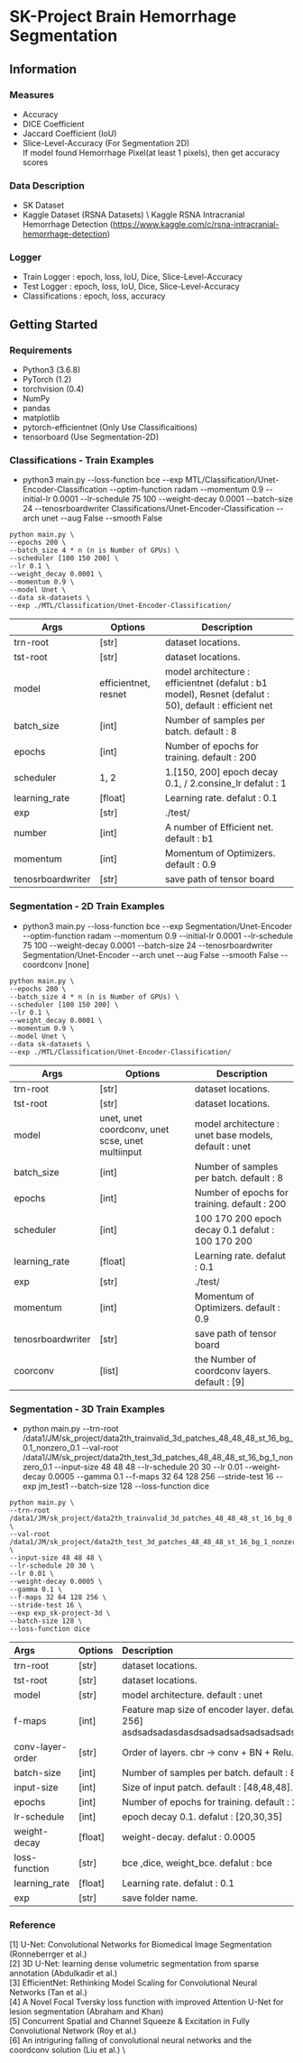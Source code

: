 # SK-Project Brain Hemorrhage Segmentation 


## Information
### Measures
- Accuracy
- DICE Coefficient
- Jaccard Coefficient (IoU)
- Slice-Level-Accuracy (For Segmentation 2D) \
  If model found Hemorrhage Pixel(at least 1 pixels), then get accuracy scores

### Data Description 
- SK Dataset
- Kaggle Dataset (RSNA Datasets) \ 
  Kaggle RSNA Intracranial Hemorrhage Detection (https://www.kaggle.com/c/rsna-intracranial-hemorrhage-detection) 

### Logger
- Train Logger       : epoch, loss, IoU, Dice, Slice-Level-Accuracy
- Test Logger        : epoch, loss, IoU, Dice, Slice-Level-Accuracy
- Classifications : epoch, loss, accuracy

## Getting Started
### Requirements
- Python3 (3.6.8)
- PyTorch (1.2)
- torchvision (0.4)
- NumPy
- pandas
- matplotlib
- pytorch-efficientnet (Only Use Classificaitions)
- tensorboard (Use Segmentation-2D)

### Classifications - Train Examples
* python3 main.py  --loss-function bce --exp MTL/Classification/Unet-Encoder-Classification --optim-function radam --momentum 0.9 --initial-lr 0.0001 --lr-schedule 75 100 --weight-decay 0.0001 --batch-size 24 --tenosrboardwriter Classifications/Unet-Encoder-Classification --arch unet --aug False --smooth False

```
python main.py \
--epochs 200 \
--batch_size 4 * n (n is Number of GPUs) \
--scheduler [100 150 200] \
--lr 0.1 \
--weight_decay 0.0001 \
--momentum 0.9 \
--model Unet \
--data sk-datasets \
--exp ./MTL/Classification/Unet-Encoder-Classification/
```
| Args 	| Options 	| Description 	|
|---------|--------|----------------------------------------------------|
| trn-root 	|  [str] 	| dataset locations. 	|
| tst-root | [str] | dataset locations. |
| model 	| efficientnet, resnet	| model architecture : efficientnet (defalut : b1 model), Resnet (defalut : 50), default : efficient net	|
| batch_size 	| [int] 	| Number of samples per batch. default : 8|
| epochs 	| [int] 	| Number of epochs for training. default : 200|
| scheduler 	| 1, 2	| 1.[150, 200] epoch decay 0.1, / 2.consine_lr 	defalut : 1|
| learning_rate 	| [float] 	| Learning rate. defalut : 0.1	|
| exp 	| [str] 	| ./test/	|
| number | [int] | A number of Efficient net. default : b1 |
| momentum | [int] | Momentum of Optimizers. default : 0.9 |
| tenosrboardwriter | [str] | save path of tensor board |

### Segmentation - 2D Train Examples
* python3 main.py  --loss-function bce --exp Segmentation/Unet-Encoder --optim-function radam --momentum 0.9 --initial-lr 0.0001 --lr-schedule 75 100 --weight-decay 0.0001 --batch-size 24 --tenosrboardwriter Segmentation/Unet-Encoder --arch unet --aug False --smooth False --coordconv [none] 

```
python main.py \
--epochs 200 \
--batch_size 4 * n (n is Number of GPUs) \
--scheduler [100 150 200] \
--lr 0.1 \
--weight_decay 0.0001 \
--momentum 0.9 \
--model Unet \
--data sk-datasets \
--exp ./MTL/Classification/Unet-Encoder-Classification/
```
| Args 	| Options 	| Description 	|
|---------|--------|----------------------------------------------------|
| trn-root 	|  [str] 	| dataset locations. 	|
| tst-root | [str] | dataset locations. |
| model 	| unet, unet coordconv, unet scse, unet multiinput	| model architecture : unet base models, default : unet	|
| batch_size 	| [int] 	| Number of samples per batch. default : 8|
| epochs 	| [int] 	| Number of epochs for training. default : 200|
| scheduler 	| [int]	| 100 170 200 epoch decay 0.1 	defalut : 100 170 200|
| learning_rate 	| [float] 	| Learning rate. defalut : 0.1	|
| exp 	| [str] 	| ./test/	|
| momentum | [int] | Momentum of Optimizers. default : 0.9 |
| tenosrboardwriter | [str] | save path of tensor board |
| coorconv | [list] | the Number of coordconv layers. default : [9] |

### Segmentation - 3D Train Examples
* python main.py --trn-root /data1/JM/sk_project/data2th_trainvalid_3d_patches_48_48_48_st_16_bg_0.1_nonzero_0.1 --val-root /data1/JM/sk_project/data2th_test_3d_patches_48_48_48_st_16_bg_1_nonzero_0.1 --input-size 48 48 48 --lr-schedule 20 30 --lr 0.01 --weight-decay 0.0005 --gamma 0.1 --f-maps 32 64 128 256 --stride-test 16 --exp jm_test1 --batch-size 128 --loss-function dice

```
python main.py \
--trn-root /data1/JM/sk_project/data2th_trainvalid_3d_patches_48_48_48_st_16_bg_0.1_nonzero_0.1 \
--val-root /data1/JM/sk_project/data2th_test_3d_patches_48_48_48_st_16_bg_1_nonzero_0.1 \
--input-size 48 48 48 \
--lr-schedule 20 30 \
--lr 0.01 \
--weight-decay 0.0005 \
--gamma 0.1 \
--f-maps 32 64 128 256 \
--stride-test 16 \
--exp exp_sk-project-3d \
--batch-size 128 \
--loss-function dice
```

| Args 	| Options 	| Description 	|
|:---------|:--------|:----------------------------------------------------|
| trn-root 	|  [str] 	| dataset locations. 	|
| tst-root | [str] | dataset locations. |
| model 	| [str] | model architecture.  default : unet |
| f-maps 	| [int] |Feature map size of encoder layer.  default : [32, 64, 128, 256]	asdsadsadasdasdsadsadsadsadsadsadsadsadsadsadsadsa |
| conv-layer-order 	| [str] | Order of layers. cbr -> conv + BN + Relu. default : cbr	|
| batch-size 	| [int] 	| Number of samples per batch. default : 8  |
| input-size 	| [int] 	| Size of input patch. default : [48,48,48].   |
| epochs 	| [int] 	| Number of epochs for training. default : 200  |
| lr-schedule 	| [int]	| epoch decay 0.1. 	defalut : [20,30,35]  |
| weight-decay 	| [float]	| weight-decay. 	defalut : 0.0005|
| loss-function 	| [str]	| bce ,dice, weight_bce.  defalut : bce  |
| learning_rate 	| [float] 	| Learning rate. defalut : 0.1	|
| exp 	| [str] 	| save folder name.  |


### Reference
[1] U-Net: Convolutional Networks for Biomedical Image Segmentation (Ronneberrger et al.) \
[2] 3D U-Net: learning dense volumetric segmentation from sparse annotation (Abdulkadir et al.) \
[3] EfficientNet: Rethinking Model Scaling for Convolutional Neural Networks (Tan et al.) \
[4] A Novel Focal Tversky loss function with improved Attention U-Net for lesion segmentation (Abraham and Khan) \
[5] Concurrent Spatial and Channel Squeeze & Excitation in Fully Convolutional Network (Roy et al.) \
[6] An intriguring falling of convolutional neural networks and the coordconv solution (Liu et al.) \






